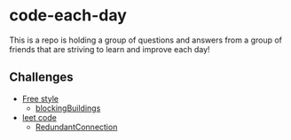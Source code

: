 # code-each-day

This is a repo is holding a group of questions and answers from a group of friends that are striving to learn and improve each day!

## Challenges

- [Free style](./freeStyle)
  - [blockingBuildings](./freeStyle/blockingBuildings)
- [leet code](./leetcode)
  - [RedundantConnection](./leetcode/RedundantConnection)
